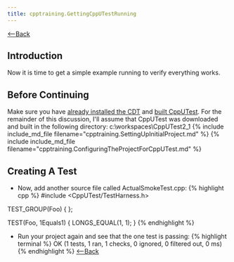 ```yaml
---
title: cpptraining.GettingCppUTestRunning
---
```

[<--Back](CppTraining#gettingfirsttestrunning)

## Introduction
Now it is time to get a simple example running to verify everything works.

## Before Continuing
Make sure you have [already installed the CDT](cpptraining.GettingStartedWithEclipseCdt) and [built CppUTest](cpptraining.GettingCppUTestCompiledUsingCDTToolSet). For the remainder of this discussion, I'll assume that CppUTest was downloaded and built in the following directory: c:\workspaces\CppUTest2_1
{% include include_md_file filename="cpptraining.SettingUpInitialProject.md" %}
{% include include_md_file filename="cpptraining.ConfiguringTheProjectForCppUTest.md" %}
## Creating A Test
* Now, add another source file called ActualSmokeTest.cpp:
{% highlight cpp %}
#include <CppUTest/TestHarness.h>

TEST_GROUP(Foo) {
};

TEST(Foo, 1Equals1) {
	LONGS_EQUAL(1, 1);
}
{% endhighlight %}
* Run your project again and see that the one test is passing:
{% highlight terminal %}
OK (1 tests, 1 ran, 1 checks, 0 ignored, 0 filtered out, 0 ms)
{% endhighlight %}
[<--Back](CppTraining#gettingfirsttestrunning)
